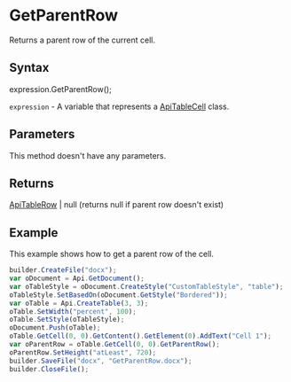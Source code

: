# GetParentRow

Returns a parent row of the current cell.

## Syntax

expression.GetParentRow();

`expression` - A variable that represents a [ApiTableCell](../ApiTableCell.md) class.

## Parameters

This method doesn't have any parameters.

## Returns

[ApiTableRow](../../ApiTableRow/ApiTableRow.md) &#124; null (returns null if parent row doesn't exist)

## Example

This example shows how to get a parent row of the cell.

```javascript
builder.CreateFile("docx");
var oDocument = Api.GetDocument();
var oTableStyle = oDocument.CreateStyle("CustomTableStyle", "table");
oTableStyle.SetBasedOn(oDocument.GetStyle("Bordered"));
var oTable = Api.CreateTable(3, 3);
oTable.SetWidth("percent", 100);
oTable.SetStyle(oTableStyle);
oDocument.Push(oTable);
oTable.GetCell(0, 0).GetContent().GetElement(0).AddText("Cell 1");
var oParentRow = oTable.GetCell(0, 0).GetParentRow();
oParentRow.SetHeight("atLeast", 720);
builder.SaveFile("docx", "GetParentRow.docx");
builder.CloseFile();
```